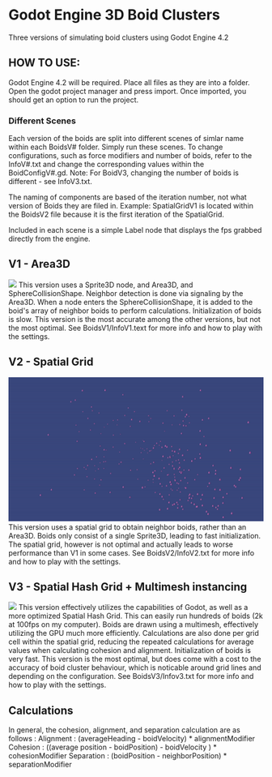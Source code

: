 # Godot Engine 3D Boid Clusters
Three versions of simulating boid clusters using Godot Engine 4.2

## HOW TO USE:
Godot Engine 4.2 will be required.
Place all files as they are into a folder.
Open the godot project manager and press import.
Once imported, you should get an option to run the project.

### Different Scenes
Each version of the boids are split into different scenes of simlar name within each BoidsV# folder.
Simply run these scenes.
To change configurations, such as force modifiers and number of boids, refer to the InfoV#.txt and change the corresponding values within the BoidConfigV#.gd.
Note: For BoidV3, changing the number of boids is different - see InfoV3.txt.

The naming of components are based of the iteration number, not what version of Boids they are filed in.
Example: SpatialGridV1 is located within the BoidsV2 file because it is the first iteration of the SpatialGrid.

Included in each scene is a simple Label node that displays the fps grabbed directly from the engine.

## V1 - Area3D
![](https://github.com/Shmupo/GodotBoids/blob/main/BoidV1.gif)
This version uses a Sprite3D node, and Area3D, and SphereCollisionShape.
Neighbor detection is done via signaling by the Area3D.
When a node enters the SphereCollisionShape, it is added to the boid's array of neighbor boids to perform calculations.
Initialization of boids is slow.
This version is the most accurate among the other versions, but not the most optimal.
See BoidsV1/InfoV1.text for more info and how to play with the settings.

## V2 - Spatial Grid
![](https://github.com/Shmupo/GodotBoids/blob/main/BoidV2.gif)
This version uses a spatial grid to obtain neighbor boids, rather than an Area3D.
Boids only consist of a single Sprite3D, leading to fast initialization.
The spatial grid, however is not optimal and actually leads to worse performance than V1 in some cases.
See BoidsV2/InfoV2.txt for more info and how to play with the settings.

## V3 - Spatial Hash Grid + Multimesh instancing
![](https://github.com/Shmupo/GodotBoids/blob/main/BoidV3.gif)
This version effectively utilizes the capabilities of Godot, as well as a more optimized Spatial Hash Grid.
This can easily run hundreds of boids (2k at 100fps on my computer).
Boids are drawn using a multimesh, effectively utilizing the GPU much more efficiently.
Calculations are also done per grid cell within the spatial grid, reducing the repeated calculations for average values when calculating cohesion and alignment.
Initialization of boids is very fast.
This version is the most optimal, but does come with a cost to the accuracy of boid cluster behaviour, which is noticable around grid lines and depending on the configuration.
See BoidsV3/Infov3.txt for more info and how to play with the settings.

## Calculations
In general, the cohesion, alignment, and separation calculation are as follows : 
  Alignment : (averageHeading - boidVelocity) * alignmentModifier
  Cohesion : ((average position - boidPosition) - boidVelocity ) * cohesionModifier
  Separation : (boidPosition - neighborPosition) * separationModifier

